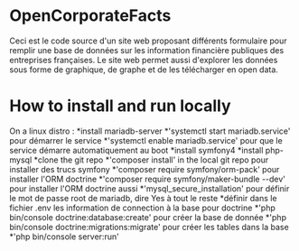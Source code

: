 # OpenCorporateFacts
Ceci est le code source d'un site web proposant différents formulaire pour remplir une base de données sur les information financière publiques des entreprises françaises.
Le site web permet aussi d'explorer les données sous forme de graphique, de graphe et de les télécharger en open data.

# How to install and run locally
On a linux distro :
  *install mariadb-server
  *'systemctl start mariadb.service' pour démarrer le service
  *'systemctl enable mariadb.service' pour que le service démarre automatiquement au boot
  *install symfony4
  *install php-mysql
  *clone the git repo
  *'composer install' in the local git repo pour installer des trucs symfony
  *'composer require symfony/orm-pack' pour installer l'ORM doctrine
  *'composer require symfony/maker-bundle --dev' pour installer l'ORM doctrine aussi
  *'mysql_secure_installation' pour définir le mot de passe root de mariadb, dire Yes à tout le reste
  *définir dans le fichier .env les information de connection à la base pour doctrine
  *'php bin/console doctrine:database:create' pour créer la base de donnée
  *'php bin/console doctrine:migrations:migrate' pour créer les tables dans la base
  *'php bin/console server:run'
